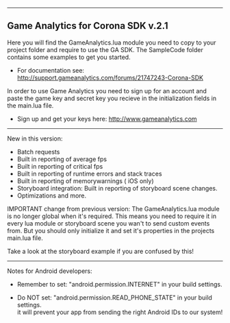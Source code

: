 ---------------------------------------------------------------------------------
Game Analytics for Corona SDK v.2.1
---------------------------------------------------------------------------------

Here you will find the GameAnalytics.lua module you need to copy to your project folder and require to use the GA SDK.
The SampleCode folder contains some examples to get you started.

- For documentation see:  http://support.gameanalytics.com/forums/21747243-Corona-SDK

In order to use Game Analytics you need to sign up for an account and paste the game 
key and secret key you recieve in the initialization fields in the main.lua file.

- Sign up and get your keys here: http://www.gameanalytics.com

---------------------------------------------------------------------------------

New in this version:

+ Batch requests
+ Built in reporting of average fps
+ Built in reporting of critical fps
+ Built in reporting of runtime errors and stack traces
+ Built in reporting of memorywarnings ( iOS only)
+ Storyboard integration: Built in reporting of storyboard scene changes.
+ Optimizations and more.

IMPORTANT change from previous version: The GameAnalytics.lua module is no longer global when it's required.
This means you need to require it in every lua module or storyboard scene you wan't to send custom events from.
But you should only initialize it and set it's properties in the projects main.lua file.

Take a look at the storyboard example if you are confused by this!

---------------------------------------------------------------------------------

Notes for Android developers:

- Remember to set: "android.permission.INTERNET" in your build settings.

- Do NOT set: "android.permission.READ_PHONE_STATE" in your build settings.  
it will prevent your app from sending the right Android IDs to our system!
